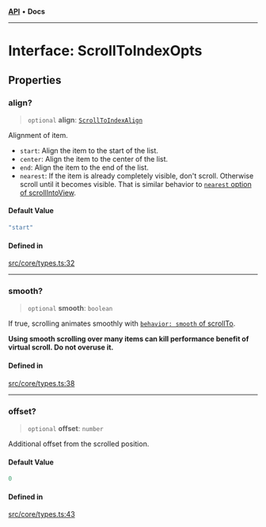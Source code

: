 [**API**](../../API.md) • **Docs**

***

# Interface: ScrollToIndexOpts

## Properties

### align?

> `optional` **align**: [`ScrollToIndexAlign`](../type-aliases/ScrollToIndexAlign.md)

Alignment of item.

- `start`: Align the item to the start of the list.
- `center`: Align the item to the center of the list.
- `end`: Align the item to the end of the list.
- `nearest`: If the item is already completely visible, don't scroll. Otherwise scroll until it becomes visible. That is similar behavior to [`nearest` option of scrollIntoView](https://developer.mozilla.org/en-US/docs/Web/API/Element/scrollIntoView).

#### Default Value

```ts
"start"
```

#### Defined in

[src/core/types.ts:32](https://github.com/inokawa/virtua/blob/2354131db851fd7526c2b9bc4d9c490858dbde64/src/core/types.ts#L32)

***

### smooth?

> `optional` **smooth**: `boolean`

If true, scrolling animates smoothly with [`behavior: smooth` of scrollTo](https://developer.mozilla.org/en-US/docs/Web/API/Element/scrollTo#behavior).

**Using smooth scrolling over many items can kill performance benefit of virtual scroll. Do not overuse it.**

#### Defined in

[src/core/types.ts:38](https://github.com/inokawa/virtua/blob/2354131db851fd7526c2b9bc4d9c490858dbde64/src/core/types.ts#L38)

***

### offset?

> `optional` **offset**: `number`

Additional offset from the scrolled position.

#### Default Value

```ts
0
```

#### Defined in

[src/core/types.ts:43](https://github.com/inokawa/virtua/blob/2354131db851fd7526c2b9bc4d9c490858dbde64/src/core/types.ts#L43)
